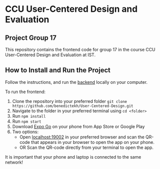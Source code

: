 # CCU User-Centered Design and Evaluation
## Project Group 17

This repository contains the frontend code for group 17 in the course CCU User-Centered Design and Evaluation at IST.

## How to Install and Run the Project

Follow the instructions, and run the [backend](https://github.com/Andre12Lopes/Dumpit_backend) locally on your computer.

To run the frontend:
1. Clone the repository into your preferred folder 
  ```git clone https://github.com/benedictekh/User-Centered-Design.git```
3. Navigate to the folder in your preferred terminal using  ```cd <folder>```
4. Run ```npm install```
5. Run ```npm start```
6. Download [Expo Go](https://expo.dev/client) on your phone from App Store or Google Play
7. Two options:
    - Open [localhost:19002](http://localhost:19002/) in your preferred browser and scan the QR-code that appears in your browser to open the app on your phone.
    - OR Scan the QR-code directly from your terminal to open the app.

It is important that your phone and laptop is connected to the same network!

